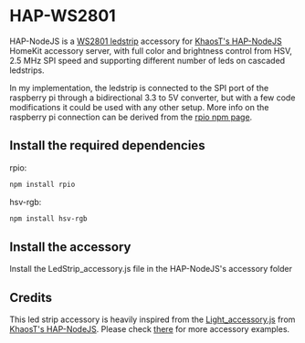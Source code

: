 # HAP-WS2801
HAP-NodeJS is a [WS2801 ledstrip](https://learn.adafruit.com/12mm-led-pixels/project-ideas) accessory for [KhaosT's HAP-NodeJS](https://github.com/KhaosT/HAP-NodeJS) HomeKit accessory server, with full color and brightness control from HSV, 2.5 MHz SPI speed and supporting different number of leds on cascaded ledstrips.

In my implementation, the ledstrip is connected to the SPI port of the raspberry pi through a bidirectional 3.3 to 5V converter, but with a few code modifications it could be used with any other setup. More info on the raspberry pi connection can be derived from the [rpio npm page](https://www.npmjs.com/package/rpio). 

## Install the required dependencies

rpio:

```sh
npm install rpio
```

hsv-rgb:

```sh
npm install hsv-rgb
```

## Install the accessory

Install the LedStrip_accessory.js file in the HAP-NodeJS's accessory folder

## Credits

This led strip accessory is heavily inspired from the [Light_accessory.js](https://github.com/KhaosT/HAP-NodeJS/blob/master/accessories/Light_accessory.js) from [KhaosT's HAP-NodeJS](https://github.com/KhaosT/HAP-NodeJS). Please check [there](https://github.com/KhaosT/HAP-NodeJS) for more accessory examples.
